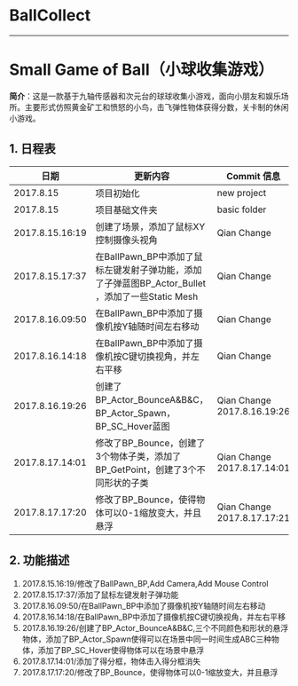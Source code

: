 # BallCollect
---

# Small Game of Ball（小球收集游戏）
**简介**：这是一款基于九轴传感器和次元台的球球收集小游戏，面向小朋友和娱乐场所。主要形式仿照黄金矿工和愤怒的小鸟，击飞弹性物体获得分数，关卡制的休闲小游戏。

## 1. 日程表
日期|更新内容|Commit 信息|
---|---|---|
2017.8.15|项目初始化|new project|
2017.8.15|项目基础文件夹|basic folder|
2017.8.15.16:19|创建了场景，添加了鼠标XY控制摄像头视角|Qian Change|
2017.8.15.17:37|在BallPawn_BP中添加了鼠标左键发射子弹功能，添加了子弹蓝图BP_Actor_Bullet ，添加了一些Static Mesh|Qian Change|
2017.8.16.09:50|在BallPawn_BP中添加了摄像机按Y轴随时间左右移动|Qian Change|
2017.8.16.14:18|在BallPawn_BP中添加了摄像机按C键切换视角，并左右平移|Qian Change|
2017.8.16.19:26|创建了BP_Actor_BounceA&B&C，BP_Actor_Spawn，BP_SC_Hover蓝图|Qian Change 2017.8.16.19:26|
2017.8.17.14:01|修改了BP_Bounce，创建了3个物体子类，添加了BP_GetPoint，创建了3个不同形状的子类|Qian Change 2017.8.17.14:01|
2017.8.17.17:20|修改了BP_Bounce，使得物体可以0-1缩放变大，并且悬浮|Qian Change 2017.8.17.17:21|


## 2. 功能描述

1. 2017.8.15.16:19/修改了BallPawn_BP,Add Camera,Add Mouse Control
2. 2017.8.15.17:37/添加了鼠标左键发射子弹功能
3. 2017.8.16.09:50/在BallPawn_BP中添加了摄像机按Y轴随时间左右移动
4. 2017.8.16.14:18/在BallPawn_BP中添加了摄像机按C键切换视角，并左右平移
5. 2017.8.16.19:26/创建了BP_Actor_BounceA&B&C,三个不同颜色和形状的悬浮物体，添加了BP_Actor_Spawn使得可以在场景中同一时间生成ABC三种物体，添加了BP_SC_Hover使得物体可以在场景中悬浮
6. 2017.8.17.14:01/添加了得分框，物体击入得分框消失
7. 2017.8.17.17:20/修改了BP_Bounce，使得物体可以0-1缩放变大，并且悬浮

